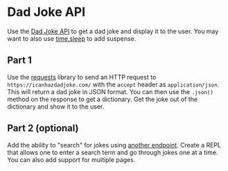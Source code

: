 



# Dad Joke API

Use the [Dad Joke API](https://icanhazdadjoke.com/api) to get a dad joke and display it to the user. You may want to also use [time.sleep](https://www.geeksforgeeks.org/sleep-in-python/) to add suspense.


## Part 1

Use the [requests](../docs/16%20Requests.md) library to send an HTTP request to `https://icanhazdadjoke.com/` with the `accept` header as `application/json`. This will return a dad joke in JSON format. You can then use the `.json()` method on the response to get a dictionary. Get the joke out of the dictionary and show it to the user.


## Part 2 (optional)

Add the ability to "search" for jokes using [another endpoint](https://icanhazdadjoke.com/api#search-for-dad-jokes). Create a REPL that allows one to enter a search term and go through jokes one at a time. You can also add support for multiple pages.



